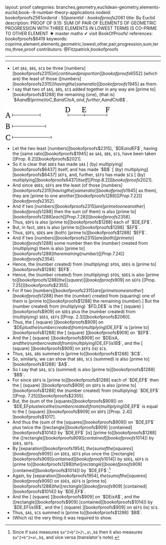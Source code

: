 layout: proof
categories: branches,geometry,euclidean-geometry,elements-euclid,book--9-number-theory-applications
nodeid: bookofproofs$2561
orderid: 50
parentid: bookofproofs$2061
title: By Euclid
description: PROOF OF 9.15: SUM OF PAIR OF ELEMENTS OF GEOMETRIC PROGRESSION WITH THREE ELEMENTS IN LOWEST TERMS IS CO-PRIME TO OTHER ELEMENT &#9733; master maths &#10004; visit BookOfProofs!
references: bookofproofs$6419
keywords: coprime,element,elements,geometric,lowest,other,pair,progression,sum,terms,three,proof
contributors: @Fitzpatrick,bookofproofs

---


---



* Let `$A$`, `$B$`, `$C$` be three [numbers][bookofproofs$2315] in [continued proportion][bookofproofs$6552] (which are) the least of those ([numbers][bookofproofs$2315]) having the [same ratio][bookofproofs$1945] as them.
* I say that two of `$A$`, `$B$`, `$C$` added together in any way are [prime to][bookofproofs$1288] the remaining (one), (that is) `$A$` and `$B$` (prime) to `$C$`, `$B$` and `$C$` to `$A$`, and, further, `$A$` and `$C$` to `$B$`.

![fig15e](https://github.com/bookofproofs/bookofproofs.github.io/blob/main/_sources/_assets/images/euclid/Book09/fig15e.png?raw=true)

* Let the two least [numbers][bookofproofs$2315], `$DE$` and `$EF$`, having the [same ratio][bookofproofs$1945] as `$A$`, `$B$`, `$C$`, have been taken [[Prop. 8.2]][bookofproofs$2021].
* So it is clear that `$DE$` has made `$A$` [ (by) multiplying][bookofproofs$6437] itself, and has made `$B$` [ (by) multiplying][bookofproofs$6437] `$EF$`, and, further, `$EF$` has made `$C$` [ (by) multiplying][bookofproofs$6437] itself [[Prop. 8.2]][bookofproofs$2021].
* And since `$DE$`, `$EF$` are the least (of those [numbers][bookofproofs$2315] having the [same ratio][bookofproofs$1945] as them), they are [prime to one another][bookofproofs$1288] [[Prop. 7.22]][bookofproofs$2352].
* And if two [numbers][bookofproofs$2315] are [prime to one another][bookofproofs$1288] then the sum (of them) is also [prime to][bookofproofs$1288] each [[Prop. 7.28]][bookofproofs$2358].
* Thus, `$DF$` is also [prime to][bookofproofs$1288] each of `$DE$`, `$EF$`.
* But, in fact, `$DE$` is also [prime to][bookofproofs$1288] `$EF$`.
* Thus, `$DF$`, `$DE$` are (both) [prime to][bookofproofs$1288] `$EF$`.
* And if two [numbers][bookofproofs$2315] are (both) [prime to][bookofproofs$1288] some number then the (number) created from (multiplying) them is also [prime to][bookofproofs$1288] the remaining (number) [[Prop. 7.24]][bookofproofs$2354].
* Hence, the (number created) from (multiplying) `$FD$`, `$DE$` is [prime to][bookofproofs$1288] `$EF$`.
* Hence, the (number created) from (multiplying) `$FD$`, `$DE$` is also [prime to][bookofproofs$1288] the [ (square) ][bookofproofs$909] on `$EF$` [[Prop. 7.25]][bookofproofs$2355].
* For if two [numbers][bookofproofs$2315] are [prime to one another][bookofproofs$1288] then the (number) created from (squaring) one of them is [prime to][bookofproofs$1288] the remaining (number).] But the (number created) from (multiplying) `$FD$`, `$DE$` is the [ (square) ][bookofproofs$909] on `$DE$` plus the (number created) from (multiplying) `$DE$`, `$EF$` [[Prop. 2.3]][bookofproofs$2060].
* Thus, the [ (square) ][bookofproofs$909] on `$DE$` plus the (number created) from (multiplying) `$DE$`, `$EF$` is [prime to][bookofproofs$1288] the [ (square) ][bookofproofs$909] on `$EF$`.
* And the [ (square) ][bookofproofs$909] on `$DE$` is `$A$`, and the (number created) from (multiplying) `$DE$`, `$EF$` (is) `$B$`, and the [ (square) ][bookofproofs$909] on `$EF$` (is) `$C$`.
* Thus, `$A$`, `$B$` summed is [prime to][bookofproofs$1288] `$C$`.
* So, similarly, we can show that `$B$`, `$C$` (summed) is also [prime to][bookofproofs$1288] `$A$`.
* So I say that `$A$`, `$C$` (summed) is also [prime to][bookofproofs$1288] `$B$`.
* For since `$DF$` is [prime to][bookofproofs$1288] each of `$DE$`, `$EF$` then the [ (square) ][bookofproofs$909] on `$DF$` is also [prime to][bookofproofs$1288] the (number created) from (multiplying) `$DE$`, `$EF$` [[Prop. 7.25]][bookofproofs$2355].
* But, the (sum of the [squares][bookofproofs$909]) on `$DE$`, `$EF$` plus twice the (number created) from (multiplying) `$DE$`, `$EF$` is equal to the [ (square) ][bookofproofs$909] on `$DF$` [[Prop. 2.4]][bookofproofs$1017].
* And thus the (sum of the [squares][bookofproofs$909]) on `$DE$`, `$EF$` plus twice the ([rectangle][bookofproofs$909] [contained][bookofproofs$1014]) by `$DE$`, `$EF$` [is] [prime to][bookofproofs$1288] the ([rectangle][bookofproofs$909] [contained][bookofproofs$1014]) by `$DE$`, `$EF$`.
* By [separation][bookofproofs$1954], the (sum of the [squares][bookofproofs$909]) on `$DE$`, `$EF$` plus once the ([rectangle][bookofproofs$909] [contained][bookofproofs$1014]) by `$DE$`, `$EF$` is [prime to][bookofproofs$1288] the ([rectangle][bookofproofs$909] [contained][bookofproofs$1014]) by `$DE$`, `$EF$`.[^1] 
* Again, by [separation][bookofproofs$1954], the (sum of the [squares][bookofproofs$909]) on `$DE$`, `$EF$` is [prime to][bookofproofs$1288] the ([rectangle][bookofproofs$909] [contained][bookofproofs$1014]) by `$DE$`, `$EF$`.
* And the [ (square) ][bookofproofs$909] on `$DE$` is `$A$`, and the ([rectangle][bookofproofs$909] [contained][bookofproofs$1014]) by `$DE$`, `$EF$` (is) `$B$`, and the [ (square) ][bookofproofs$909] on `$EF$` (is) `$C$`.
* Thus, `$A$`, `$C$` summed is [prime to][bookofproofs$1288] `$B$`.
* (Which is) the very thing it was required to show.

[^1]: Since if `$ab$` measures `$a^2+b^2+2\,a\,b$` then it also measures `$a^2+b^2+a\,b$`, and vice versa (translator's note).
